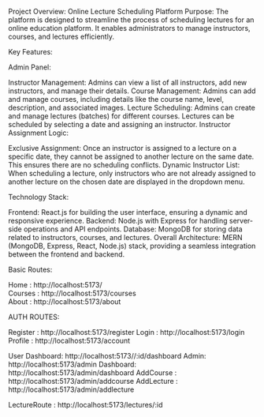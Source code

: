 Project Overview: Online Lecture Scheduling Platform
Purpose:
The platform is designed to streamline the process of scheduling lectures for an online education platform. It enables administrators to manage instructors, courses, and lectures efficiently.

Key Features:

Admin Panel:

Instructor Management: Admins can view a list of all instructors, add new instructors, and manage their details.
Course Management: Admins can add and manage courses, including details like the course name, level, description, and associated images.
Lecture Scheduling: Admins can create and manage lectures (batches) for different courses. Lectures can be scheduled by selecting a date and assigning an instructor.
Instructor Assignment Logic:

Exclusive Assignment: Once an instructor is assigned to a lecture on a specific date, they cannot be assigned to another lecture on the same date. This ensures there are no scheduling conflicts.
Dynamic Instructor List: When scheduling a lecture, only instructors who are not already assigned to another lecture on the chosen date are displayed in the dropdown menu.

Technology Stack:

Frontend: React.js for building the user interface, ensuring a dynamic and responsive experience.
Backend: Node.js with Express for handling server-side operations and API endpoints.
Database: MongoDB for storing data related to instructors, courses, and lectures.
Overall Architecture: MERN (MongoDB, Express, React, Node.js) stack, providing a seamless integration between the frontend and backend.

Basic Routes:

Home : http://localhost:5173/ <br>
Courses : http://localhost:5173/courses <br>
About : http://localhost:5173/about <br>


AUTH ROUTES:

Register : http://localhost:5173/register
Login : http://localhost:5173/login
Profile : http://localhost:5173/account

User Dashboard: http://localhost:5173//:id/dashboard
Admin: http://localhost:5173/admin
Dashboard: http://localhost:5173/admin/dashboard
AddCourse : http://localhost:5173/admin/addcourse
AddLecture : http://localhost:5173/admin/addlecture

LectureRoute : http://localhost:5173/lectures/:id
